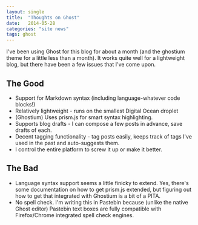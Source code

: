 ```yaml
---
layout: single
title:  "Thoughts on Ghost"
date:   2014-05-28
categories: "site news"
tags: ghost
---
```

I've been using Ghost for this blog for about a month (and the ghostium theme for a little less than a month). It works quite well for a lightweight blog, but there have been a few issues that I've come upon.

## The Good
* Support for Markdown syntax (including language-whatever code blocks!)
* Relatively lightweight - runs on the smallest Digital Ocean droplet
* (Ghostium) Uses prism.js for smart syntax highlighting.
* Supports blog drafts - I can compose a few posts in advance, save drafts of each.
* Decent tagging functionality - tag posts easily, keeps track of tags I've used in the past and auto-suggests them.
* I control the entire platform to screw it up or make it better.

## The Bad
* Language syntax support seems a little finicky to extend. Yes, there's some documentation on how to get prism.js extended, but figuring out how to get that integrated with Ghostium is a bit of a PITA.
* No spell check. I'm writing this in Pastebin because (unlike the native Ghost editor) Pastebin text boxes are fully compatible with Firefox/Chrome integrated spell check engines.
